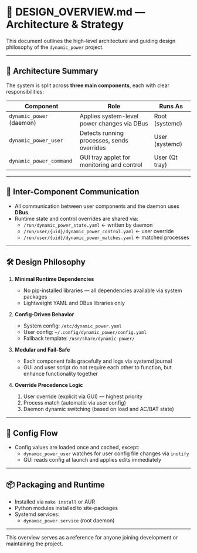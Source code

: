 # 🧩 DESIGN_OVERVIEW.md — Architecture & Strategy

This document outlines the high-level architecture and guiding design philosophy of the `dynamic_power` project.

---

## 🧱 Architecture Summary

The system is split across **three main components**, each with clear responsibilities:

| Component                | Role                                         | Runs As         |
|--------------------------|----------------------------------------------|------------------|
| `dynamic_power` (daemon) | Applies system-level power changes via DBus | Root (systemd)   |
| `dynamic_power_user`     | Detects running processes, sends overrides  | User (systemd)   |
| `dynamic_power_command`  | GUI tray applet for monitoring and control  | User (Qt tray)   |

---

## 🔄 Inter-Component Communication

- All communication between user components and the daemon uses **DBus**.
- Runtime state and control overrides are shared via:
  - `/run/dynamic_power_state.yaml` ← written by daemon
  - `/run/user/{uid}/dynamic_power_control.yaml` ← user override
  - `/run/user/{uid}/dynamic_power_matches.yaml` ← matched processes

---

## 🛠 Design Philosophy

1. **Minimal Runtime Dependencies**
   - No pip-installed libraries — all dependencies available via system packages
   - Lightweight YAML and DBus libraries only

2. **Config-Driven Behavior**
   - System config: `/etc/dynamic_power.yaml`
   - User config: `~/.config/dynamic_power/config.yaml`
   - Fallback template: `/usr/share/dynamic-power/`

3. **Modular and Fail-Safe**
   - Each component fails gracefully and logs via systemd journal
   - GUI and user script do not require each other to function, but enhance functionality together

4. **Override Precedence Logic**
   1. User override (explicit via GUI) — highest priority
   2. Process match (automatic via user config)
   3. Daemon dynamic switching (based on load and AC/BAT state)

---

## 📐 Config Flow

- Config values are loaded once and cached, except:
  - `dynamic_power_user` watches for user config file changes via `inotify`
  - GUI reads config at launch and applies edits immediately

---

## 📦 Packaging and Runtime

- Installed via `make install` or AUR
- Python modules installed to site-packages
- Systemd services:
  - `dynamic_power.service` (root daemon)

---

This overview serves as a reference for anyone joining development or maintaining the project.
